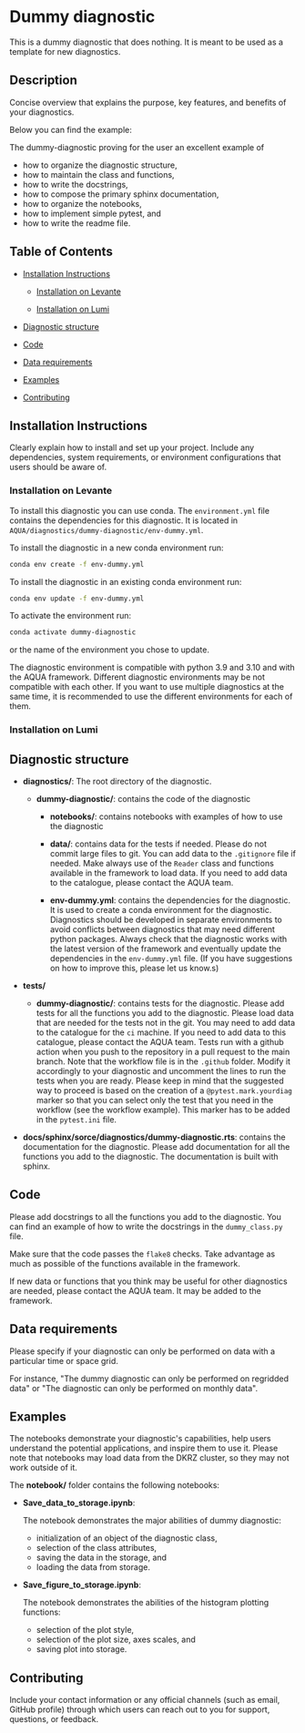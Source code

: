 # Dummy diagnostic

This is a dummy diagnostic that does nothing.
It is meant to be used as a template for new diagnostics.

## Description

Concise overview that explains the purpose, key features, and benefits of your diagnostics.

Below you can find the example:

The dummy-diagnostic proving for the user an excellent example of

* how to organize the diagnostic structure,
* how to maintain the class and functions,
* how to write the docstrings,
* how to compose the primary sphinx documentation,
* how to organize the notebooks, 
* how to implement simple pytest, and 
* how to write the readme file.

## Table of Contents

* [Installation Instructions](#installation-instructions)

  - [Installation on Levante](#installation-on-levante)

  - [Installation on Lumi](#installation-on-lumi)

* [Diagnostic structure](#diagnostic-structure)

* [Code](#code)

* [Data requirements](#data-requirements)

* [Examples](#examples)


* [Contributing](#contributing)

## Installation Instructions

Clearly explain how to install and set up your project. Include any dependencies, system requirements, or environment configurations that users should be aware of.

### Installation on Levante

To install this diagnostic you can use conda.
The `environment.yml` file contains the dependencies for this diagnostic.
It is located in `AQUA/diagnostics/dummy-diagnostic/env-dummy.yml`.

To install the diagnostic in a new conda environment run:

```bash
conda env create -f env-dummy.yml
```

To install the diagnostic in an existing conda environment run:

```bash
conda env update -f env-dummy.yml
```

To activate the environment run:

```bash
conda activate dummy-diagnostic
```

or the name of the environment you chose to update.

The diagnostic environment is compatible with python 3.9 and 3.10 and with the AQUA framework.
Different diagnostic environments may be not compatible with each other.
If you want to use multiple diagnostics at the same time, it is recommended to use the different environments for each of them.

### Installation on Lumi 

## Diagnostic structure 

- **diagnostics/**: The root directory of the diagnostic.

  - **dummy-diagnostic/**: contains the code of the diagnostic

    - **notebooks/**: contains notebooks with examples of how to use the diagnostic

    - **data/**: contains data for the tests if needed. Please do not commit large files to git. You can add data to the `.gitignore` file if needed. Make always use of the `Reader` class and functions available in the framework to load data. If you need to add data to the catalogue, please contact the AQUA team.

    - **env-dummy.yml**: contains the dependencies for the diagnostic. It is used to create a conda environment for the diagnostic. Diagnostics should be developed in separate environments to avoid conflicts between diagnostics that may need different python packages. Always check that the diagnostic works with the latest version of the framework and eventually update the dependencies in the `env-dummy.yml` file. (If you have suggestions on how to improve this, please let us know.s)

- **tests/**

  - **dummy-diagnostic/**: contains tests for the diagnostic. Please add tests for all the functions you add to the diagnostic. Please load data that are needed for the tests not in the git. You may need to add data to the catalogue for the `ci` machine. If you need to add data to this catalogue, please contact the AQUA team. Tests run with a github action when you push to the repository in a pull request to the main branch. Note that the workflow file is in the `.github` folder. Modify it accordingly to your diagnostic and uncomment the lines to run the tests when you are ready. Please keep in mind that the suggested way to proceed is based on the creation of a `@pytest.mark.yourdiag` marker so that you can select only the test that you need in the workflow (see the workflow example). This marker has to be added in the `pytest.ini` file.  



- **docs/sphinx/sorce/diagnostics/dummy-diagnostic.rts**: contains the documentation for the diagnostic. Please add documentation for all the functions you add to the diagnostic. The documentation is built with sphinx.

## Code

Please add docstrings to all the functions you add to the diagnostic.
You can find an example of how to write the docstrings in the `dummy_class.py` file. 

Make sure that the code passes the `flake8` checks.
Take advantage as much as possible of the functions available in the framework. 

If new data or functions that you think may be useful for other diagnostics are needed, please contact the AQUA team. It may be added to the framework.


## Data requirements  

Please specify if your diagnostic can only be performed on data with a particular time or space grid. 

For instance, "The dummy diagnostic can only be performed on regridded data" or "The diagnostic can only be performed on monthly data".

## Examples

The notebooks demonstrate your diagnostic's capabilities, help users understand the potential applications, and inspire them to use it.
Please note that notebooks may load data from the DKRZ cluster, so they may not work outside of it.

The **notebook/** folder contains the following notebooks:

 - **Save_data_to_storage.ipynb**: 

    The notebook demonstrates the major abilities of dummy diagnostic: 
    - initialization of an object of the diagnostic class, 
    - selection of the class attributes,  
    - saving the data in the storage, and 
    - loading the data from storage.

 - **Save_figure_to_storage.ipynb**:

    The notebook demonstrates the abilities of the histogram plotting functions:
    - selection of the plot style,
    - selection of the plot size, axes scales, and 
    - saving plot into storage.


## Contributing

Include your contact information or any official channels (such as email, GitHub profile) through which users can reach out to you for support, questions, or feedback.

